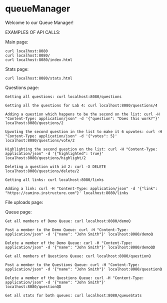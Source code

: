 # queueManager

Welcome to our Queue Manager!

EXAMPLES OF API CALLS:

Main page:

    curl localhost:8080
    curl localhost:8080/
    curl localhost:8080/index.html
    
Stats page:

    curl localhost:8080/stats.html
    
Questions page:
    
    Getting all questions: curl localhost:8080/questions 
    
    Getting all the questions for Lab 4: curl localhost:8080/questions/4 
    
    Adding a question which happens to be the second on the list: curl -H "Content-Type: application/json" -d '{"question": "Does this work?"}' localhost:8080/questions/2
    
    Upvoting the second question in the list to make it 6 upvotes: curl -H "Content-Type: application/json" -d '{"votes": 5}' localhost:8080/questions/vote/2
    
    Highlighting the second question on the list: curl -H "Content-Type: application/json" -d '{"highlighted": true}' localhost:8080/questions/highlight/2
    
    Deleting a question with id 2: curl -X DELETE localhost:8080/questions/delete/2 
    
    Getting all links: curl localhost:8080/links
    
    Adding a link: curl -H "Content-Type: application/json" -d '{"link": "https://camino.instructure.com"}' localhost:8080/links

File uploads page:

Queue page: 

    Get all members of Demo Queue: curl localhost:8080/demoQ
    
    Post a member to the Demo Queue: curl -H "Content-Type: application/json" -d '{"name": "John Smith"}' localhost:8080/demoQ
    
    Delete a member of the Demo Queue: curl -H "Content-Type: application/json" -d '{"name": "John Smith"}' localhost:8080/demoQD
    
    Get all members of Questions Queue: curl localhost:8080/questionQ
    
    Post a member to the Questions Queue: curl -H "Content-Type: application/json" -d '{"name": "John Smith"}' localhost:8080/questionQ
    
    Delete a member of the Questions Queue: curl -H "Content-Type: application/json" -d '{"name": "John Smith"}' localhost:8080/questionQD
    
    Get all stats for both queues: curl localhost:8080/queueStats
